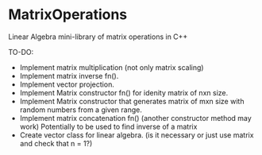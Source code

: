 # MatrixOperations
Linear Algebra mini-library of matrix operations in C++


TO-DO:
-	Implement matrix multiplication (not only matrix scaling)
-	Implement matrix inverse fn().
-	Implement vector projection.
-	Implement Matrix constructor fn() for idenity matrix of nxn size.
-	Implement Matrix constructor that generates matrix of mxn size with random numbers from a given range.
-	Implement matrix concatenation fn() (another constructor method may work) Potentially to be used to find inverse of a matrix 
-	Create vector class for linear algebra. (is it necessary or just use matrix and check that n = 1?)
